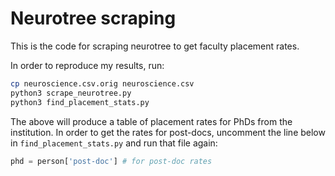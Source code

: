 # Neurotree scraping 

This is the code for scraping neurotree to get faculty placement rates.

In order to reproduce my results, run:
```bash
cp neuroscience.csv.orig neuroscience.csv
python3 scrape_neurotree.py
python3 find_placement_stats.py
```

The above will produce a table of placement rates for PhDs from the institution. 
In order to get the rates for post-docs, uncomment the line below in `find_placement_stats.py` and run that file again:
```python
phd = person['post-doc'] # for post-doc rates
```



